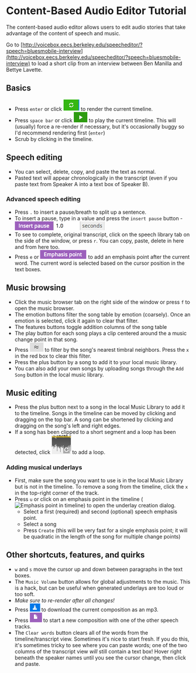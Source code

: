 # Content-Based Audio Editor Tutorial

The content-based audio editor allows users to edit audio stories that
take advantage of the content of speech and music.

Go to [http://voicebox.eecs.berkeley.edu/speecheditor/?speech=bluesmobile-interview](http://voicebox.eecs.berkeley.edu/speecheditor/?speech=bluesmobile-interview) to load a short clip from an interview between Ben Manilla and Bettye Lavette.

## Basics

* Press `enter` or click ![Render](img/render.png) to render the
  current timeline.
* Press `space bar` or click ![Play](img/play.png) to play the current
  timeline. This will (usually) force a re-render if necessary, but
  it's occasionally buggy so I'd recommend rendering first (`enter`)
* Scrub by clicking in the timeline.

## Speech editing

* You can select, delete, copy, and paste the text as normal.
* Pasted text will appear chronologically in the transcript (even if
  you paste text from Speaker A into a text box of Speaker B).

### Advanced speech editing

* Press `.` to insert a pause/breath to split up a sentence.
* To insert a pause, type in a value and press the `insert pause`
  button - ![Insert pause](img/insertpause.png)
* To see to complete, original transcript, click on the speech library
  tab on the side of the window, or press `r`. You can copy, paste,
  delete in here and from here too.
* Press `e` or ![Add emphasis point](img/ept.png) to add an emphasis
  point after the current word. The current word is selected based on
  the cursor position in the text boxes.

## Music browsing

* Click the music browser tab on the right side of the window or press
  `f` to open the music browser.
* The emotion buttons filter the song table by emotion (coarsely).
  Once an emotion is selected, click it again to clear that filter.
* The features buttons toggle addition columns of the song table
* The play button for each song plays a clip centered around the a
  music change point in that song.
* Press ![Similar songs](img/sim.png) to filter by the song's nearest
  timbral neighbors. Press the `x` in the red box to clear this
  filter.
* Press the plus button by a song to add it to your local music
  library.
* You can also add your own songs by uploading songs through the `Add
  Song` button in the local music library.

## Music editing

* Press the plus button next to a song in the local Music Library to
  add it to the timeline. Songs in the timeline can be moved by
  clicking and dragging on the top bar. A song can be shortened by
  clicking and dragging on the song's left and right edges.
* If a song has been clipped to a short segment and a loop has been
  detected, click ![Add a loop](img/loop.png) to add a loop.

### Adding musical underlays

* First, make sure the song you want to use is in the local Music
  Library but is not in the timeline. To remove a song from the
  timeline, click the `x` in the top-right corner of the track.
* Press `u` or click on an emphasis point in the timeline (![Emphasis
  point in timeline](img/tlept.png)) to open the underlay creation
  dialog.
    * Select a first (required) and second (optional) speech emphasis point.
    * Select a song
    * Press `Create` (this will be very fast for a single emphasis
      point; it will be quadratic in the length of the song for
      multiple change points)

## Other shortcuts, features, and quirks

* `w` and `s` move the cursor up and down between paragraphs in the
  text boxes.
* The `Music Volume` button allows for global adjustments to the
  music. This is a hack, but can be useful when generated underlays
  are too loud or too soft.
* *Make sure to re-render after all changes!*
* Press ![Download button](img/dl.png) to download the current
  composition as an mp3.
* Press ![New composition](img/new.png) to start a new composition
  with one of the other speech tracks.
* The `Clear words` button clears all of the words from the
  timeline/transcript view. Sometimes it's nice to start fresh. If you
  do this, it's sometimes tricky to see where you can paste words; one
  of the two columns of the transcript view *will* still contain a
  text box! Hover right beneath the speaker names until you see the
  cursor change, then click and paste.